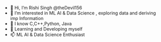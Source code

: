 - 👋 Hi, I’m Rishi Singh @theDevil156
- 👀 I’m interested in ML AI & Data Science , exploring data and deriving imp Information
- 🌱 I know C,C++,Python, Java
- 💞️ Learning and Developing myself
- 📫 ML AI & Data Science Enthusiast

<!---
theDevil156/theDevil156 is a ✨ special ✨ repository because its `README.md` (this file) appears on your GitHub profile.
You can click the Preview link to take a look at your changes.
--->
